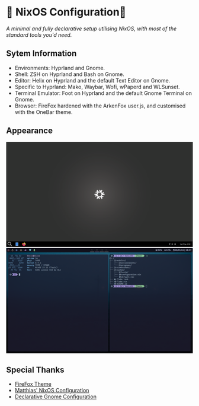 # 󰜗 NixOS Configuration󰜗
*A minimal and fully declarative setup utilising NixOS, with most of the standard tools you'd need.* 

## Sytem Information
- Environments: Hyprland and Gnome.
- Shell: ZSH on Hyprland and Bash on Gnome.
- Editor: Helix on Hyprland and the default Text Editor on Gnome.
- Specific to Hyprland: Mako, Waybar, Wofi, wPaperd and WLSunset.
- Terminal Emulator: Foot on Hyprland and the default Gnome Terminal on Gnome. 
- Browser: FireFox hardened with the ArkenFox user.js, and customised with the OneBar theme. 

## Appearance
![Gnome](https://github.com/Vonixxx/VonixOS/blob/main/screenshots/gnome.png)
![Hyprland](https://github.com/Vonixxx/VonixOS/blob/main/screenshots/hyprland.png)

## Special Thanks
- [FireFox Theme](https://codeberg.org/Freeplay/Firefox-Onebar/)
- [Matthias' NixOS Configuration](https://github.com/MatthiasBenaets/nixos-config/)
- [Declarative Gnome Configuration](https://hoverbear.org/blog/declarative-gnome-configuration-in-nixos/)
